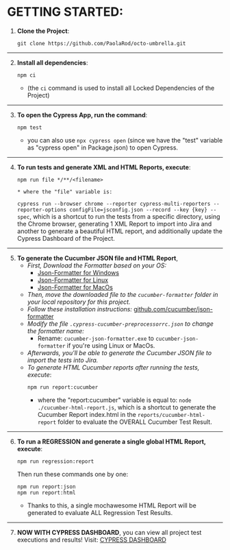 # GETTING STARTED:

1. **Clone the Project**:
    ```
    git clone https://github.com/PaolaRod/octo-umbrella.git
    ``` 
___
2. **Install all dependencies**: 
    ```
    npm ci
    ``` 
    * (the `ci` command is used to install all Locked Dependencies of the Project)
___
3. **To open the Cypress App, run the command**: 
    ```
    npm test
    ``` 
     * you can also use `npx cypress open` (since we have the "test" variable as "cypress open" in Package.json) to open Cypress.
___
4. **To run tests and generate XML and HTML Reports, execute**:
    ```
    npm run file */**/<filename>
    ```
       * where the "file" variable is:
   `cypress run --browser chrome --reporter cypress-multi-reporters --reporter-options configFile=jsconfig.json --record --key {key} --spec`,
   which is a shortcut to run the tests from a specific directory, using the Chrome browser, generating 1 XML Report to import into Jira and another to generate a beautiful HTML report, and additionally update the Cypress Dashboard of the Project.
___
5. **To generate the Cucumber JSON file and HTML Report**,
   - *First, Download the Formatter based on your OS:*
      - [Json-Formatter for Windows](https://github.com/cucumber/json-formatter/releases/download/v19.0.0/cucumber-json-formatter-windows-amd64)
      - [Json-Formatter for Linux](https://github.com/cucumber/json-formatter/releases/download/v19.0.0/cucumber-json-formatter-linux-amd64)
      - [Json-Formatter for MacOs](https://github.com/cucumber/json-formatter/releases/download/v19.0.0/cucumber-json-formatter-darwin-amd64)
   - *Then, move the downloaded file to the `cucumber-formatter` folder in your local repository for this project.*
   - *Follow these installation instructions:* [github.com/cucumber/json-formatter](https://github.com/cucumber/json-formatter)
   - *Modify the file `.cypress-cucumber-preprocessorrc.json` to change the formatter name:*
      - Rename: `cucumber-json-formatter.exe` to `cucumber-json-formatter` if you're using Linux or MacOs.
   - *Afterwards, you'll be able to generate the Cucumber JSON file to import the tests into Jira.*
   - *To generate HTML Cucumber reports after running the tests, execute*:
      ```
      npm run report:cucumber
      ```
      * where the "report:cucumber" variable is equal to:
      `node ./cucumber-html-report.js`, which is a shortcut to generate the Cucumber Report index.html in the `reports/cucumber-html-report` folder to evaluate the OVERALL Cucumber Test Result.
___
6. **To run a REGRESSION and generate a single global HTML Report, execute**:

    ```
    npm run regression:report
    ```
    Then run these commands one by one:
    ````
    npm run report:json
    npm run report:html
    ````
    * Thanks to this, a single mochawesome HTML Report will be generated to evaluate ALL Regression Test Results.
___
7. **NOW WITH CYPRESS DASHBOARD**, you can view all project test executions and results!
Visit: [CYPRESS DASHBOARD](https://dashboard.cypress.io/projects/2pw67q/analytics/runs-over-time)
